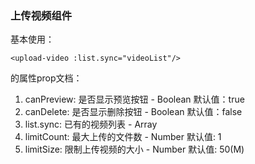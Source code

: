 ### 上传视频组件

基本使用：
```
<upload-video :list.sync="videoList"/>
```

<upload-video/>的属性prop文档：

1. canPreview: 是否显示预览按钮 - Boolean 默认值：true
2. canDelete: 是否显示删除按钮 - Boolean 默认值：false
3. list.sync: 已有的视频列表 - Array
4. limitCount: 最大上传的文件数 - Number 默认值: 1
5. limitSize: 限制上传视频的大小 - Number 默认值: 50(M)